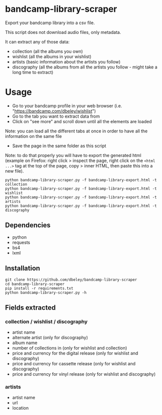 # bandcamp-library-scraper

Export your bandcamp library into a csv file.

This script does not download audio files, only metadata.

It can extract any of those data:

- collection (all the albums you own)
- wishlist (all the albums in your wishlist)
- artists (basic information about the artists you follow)
- discography (all the albums from all the artists you follow - might take a long time to extract)

# Usage

- Go to your bandcamp profile in your web browser (i.e. "https://bandcamp.com/dbeley/wishlist")
- Go to the tab you want to extract data from
- Click on "see more" and scroll down until all the elements are loaded

Note: you can load all the different tabs at once in order to have all the information on the same file

- Save the page in the same folder as this script

Note: to do that properly you will have to export the generated html (example on Firefox: right click > inspect the page, right click on the `<html ...>` tag at the top of the page, copy > inner HTML, then paste this into a new file).


```
python bandcamp-library-scraper.py -f bandcamp-library-export.html -t collection
python bandcamp-library-scraper.py -f bandcamp-library-export.html -t wishlist
python bandcamp-library-scraper.py -f bandcamp-library-export.html -t artists
python bandcamp-library-scraper.py -f bandcamp-library-export.html -t discography
```

## Dependencies

- python
- requests
- bs4
- lxml

## Installation

```
git clone https://github.com/dbeley/bandcamp-library-scraper
cd bandcamp-library-scraper
pip install -r requirements.txt
python bandcamp-library-scraper.py -h
```

## Fields extracted

### collection / wishlist / discography

- artist name
- alternate artist (only for discography)
- album name
- number of collections in (only for wishlist and collection)
- price and currency for the digital release (only for wishlist and discography)
- price and currency for cassette release (only for wishlist and discography)
- price and currency for vinyl release (only for wishlist and discography)

### artists

- artist name
- url
- location
